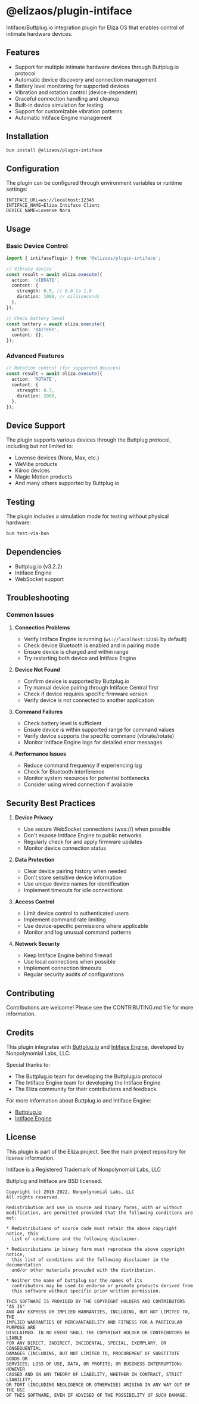 # @elizaos/plugin-intiface

Intiface/Buttplug.io integration plugin for Eliza OS that enables control of intimate hardware devices.

## Features

- Support for multiple intimate hardware devices through Buttplug.io protocol
- Automatic device discovery and connection management
- Battery level monitoring for supported devices
- Vibration and rotation control (device-dependent)
- Graceful connection handling and cleanup
- Built-in device simulation for testing
- Support for customizable vibration patterns
- Automatic Intiface Engine management

## Installation

```bash
bun install @elizaos/plugin-intiface
```

## Configuration

The plugin can be configured through environment variables or runtime settings:

```env
INTIFACE_URL=ws://localhost:12345
INTIFACE_NAME=Eliza Intiface Client
DEVICE_NAME=Lovense Nora
```

## Usage

### Basic Device Control

```typescript
import { intifacePlugin } from '@elizaos/plugin-intiface';

// Vibrate device
const result = await eliza.execute({
  action: 'VIBRATE',
  content: {
    strength: 0.5, // 0.0 to 1.0
    duration: 1000, // milliseconds
  },
});

// Check battery level
const battery = await eliza.execute({
  action: 'BATTERY',
  content: {},
});
```

### Advanced Features

```typescript
// Rotation control (for supported devices)
const result = await eliza.execute({
  action: 'ROTATE',
  content: {
    strength: 0.7,
    duration: 2000,
  },
});
```

## Device Support

The plugin supports various devices through the Buttplug protocol, including but not limited to:

- Lovense devices (Nora, Max, etc.)
- WeVibe products
- Kiiroo devices
- Magic Motion products
- And many others supported by Buttplug.io

## Testing

The plugin includes a simulation mode for testing without physical hardware:

```bash
bun test-via-bun
```

## Dependencies

- Buttplug.io (v3.2.2)
- Intiface Engine
- WebSocket support

## Troubleshooting

### Common Issues

1. **Connection Problems**

   - Verify Intiface Engine is running (`ws://localhost:12345` by default)
   - Check device Bluetooth is enabled and in pairing mode
   - Ensure device is charged and within range
   - Try restarting both device and Intiface Engine

2. **Device Not Found**

   - Confirm device is supported by Buttplug.io
   - Try manual device pairing through Intiface Central first
   - Check if device requires specific firmware version
   - Verify device is not connected to another application

3. **Command Failures**

   - Check battery level is sufficient
   - Ensure device is within supported range for command values
   - Verify device supports the specific command (vibrate/rotate)
   - Monitor Intiface Engine logs for detailed error messages

4. **Performance Issues**
   - Reduce command frequency if experiencing lag
   - Check for Bluetooth interference
   - Monitor system resources for potential bottlenecks
   - Consider using wired connection if available

## Security Best Practices

1. **Device Privacy**

   - Use secure WebSocket connections (wss://) when possible
   - Don't expose Intiface Engine to public networks
   - Regularly check for and apply firmware updates
   - Monitor device connection status

2. **Data Protection**

   - Clear device pairing history when needed
   - Don't store sensitive device information
   - Use unique device names for identification
   - Implement timeouts for idle connections

3. **Access Control**

   - Limit device control to authenticated users
   - Implement command rate limiting
   - Use device-specific permissions where applicable
   - Monitor and log unusual command patterns

4. **Network Security**
   - Keep Intiface Engine behind firewall
   - Use local connections when possible
   - Implement connection timeouts
   - Regular security audits of configurations

## Contributing

Contributions are welcome! Please see the CONTRIBUTING.md file for more information.

## Credits

This plugin integrates with [Buttplug.io](https://buttplug.io) and [Intiface Engine](https://github.com/intiface/intiface-engine), developed by Nonpolynomial Labs, LLC.

Special thanks to:

- The Buttplug.io team for developing the Buttplug.io protocol
- The Intiface Engine team for developing the Intiface Engine
- The Eliza community for their contributions and feedback.

For more information about Buttplug.io and Intiface Engine:

- [Buttplug.io](https://buttplug.io)
- [Intiface Engine](https://github.com/intiface/intiface-engine)

## License

This plugin is part of the Eliza project. See the main project repository for license information.

Intiface is a Registered Trademark of Nonpolynomial Labs, LLC

Buttplug and Intiface are BSD licensed.

    Copyright (c) 2016-2022, Nonpolynomial Labs, LLC
    All rights reserved.

    Redistribution and use in source and binary forms, with or without
    modification, are permitted provided that the following conditions are met:

    * Redistributions of source code must retain the above copyright notice, this
      list of conditions and the following disclaimer.

    * Redistributions in binary form must reproduce the above copyright notice,
      this list of conditions and the following disclaimer in the documentation
      and/or other materials provided with the distribution.

    * Neither the name of buttplug nor the names of its
      contributors may be used to endorse or promote products derived from
      this software without specific prior written permission.

    THIS SOFTWARE IS PROVIDED BY THE COPYRIGHT HOLDERS AND CONTRIBUTORS "AS IS"
    AND ANY EXPRESS OR IMPLIED WARRANTIES, INCLUDING, BUT NOT LIMITED TO, THE
    IMPLIED WARRANTIES OF MERCHANTABILITY AND FITNESS FOR A PARTICULAR PURPOSE ARE
    DISCLAIMED. IN NO EVENT SHALL THE COPYRIGHT HOLDER OR CONTRIBUTORS BE LIABLE
    FOR ANY DIRECT, INDIRECT, INCIDENTAL, SPECIAL, EXEMPLARY, OR CONSEQUENTIAL
    DAMAGES (INCLUDING, BUT NOT LIMITED TO, PROCUREMENT OF SUBSTITUTE GOODS OR
    SERVICES; LOSS OF USE, DATA, OR PROFITS; OR BUSINESS INTERRUPTION) HOWEVER
    CAUSED AND ON ANY THEORY OF LIABILITY, WHETHER IN CONTRACT, STRICT LIABILITY,
    OR TORT (INCLUDING NEGLIGENCE OR OTHERWISE) ARISING IN ANY WAY OUT OF THE USE
    OF THIS SOFTWARE, EVEN IF ADVISED OF THE POSSIBILITY OF SUCH DAMAGE.
